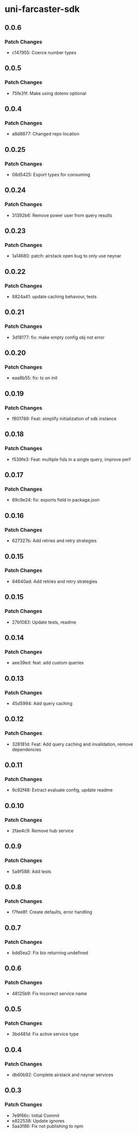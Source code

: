 # uni-farcaster-sdk

## 0.0.6

### Patch Changes

- c147955: Coerce number types

## 0.0.5

### Patch Changes

- 75fe31f: Make using dotenv optional

## 0.0.4

### Patch Changes

- a8d8877: Changed repo location

## 0.0.25

### Patch Changes

- 08d5425: Export types for consuming

## 0.0.24

### Patch Changes

- 31392b6: Remove power user from query results

## 0.0.23

### Patch Changes

- 1a14680: patch: airstack open bug to only use neynar

## 0.0.22

### Patch Changes

- 8824a41: update caching behavour, tests

## 0.0.21

### Patch Changes

- 3d18177: fix: make empty config obj not error

## 0.0.20

### Patch Changes

- eaa8b55: fix: ts on init

## 0.0.19

### Patch Changes

- f801789: Feat: simplify initialization of sdk instance

## 0.0.18

### Patch Changes

- f539fe3: Feat: multiple fids in a single query, improve perf

## 0.0.17

### Patch Changes

- 89c9e24: fix: exports field in package.json

## 0.0.16

### Patch Changes

- 627327b: Add retries and retry strategies

## 0.0.15

### Patch Changes

- 84640ad: Add retries and retry strategies

## 0.0.15

### Patch Changes

- 27b1083: Update tests, readme

## 0.0.14

### Patch Changes

- aee39ed: feat: add custom queries

## 0.0.13

### Patch Changes

- 45d5994: Add query caching

## 0.0.12

### Patch Changes

- 328181d: Feat: Add query caching and invalidation, remove dependencies

## 0.0.11

### Patch Changes

- 9c92f48: Extract evaluate config, update readme

## 0.0.10

### Patch Changes

- 2fae4c9: Remove hub service

## 0.0.9

### Patch Changes

- 5a9f588: Add tests

## 0.0.8

### Patch Changes

- f7fee8f: Create defaults, error handling

## 0.0.7

### Patch Changes

- bdd5ea2: Fix bio returning undefined

## 0.0.6

### Patch Changes

- 48125b9: Fix incorrect service name

## 0.0.5

### Patch Changes

- 3bd481d: Fix active service type

## 0.0.4

### Patch Changes

- db60b92: Complete airstack and neynar services

## 0.0.3

### Patch Changes

- 7e9f66c: Initial Commit
- e822538: Update ignores
- 5aa3f86: Fix not publishing to npm
